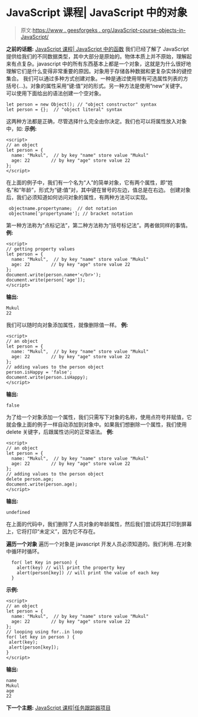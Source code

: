 # JavaScript 课程| JavaScript 中的对象

> 原文:[https://www . geesforgeks . org/JavaScript-course-objects-in-JavaScript/](https://www.geeksforgeeks.org/javascript-course-objects-in-javascript/)

**之前的话题:** [JavaScript 课程| JavaScript 中的函数](https://www.geeksforgeeks.org/javascript-course-functions-in-javascript/)
我们已经了解了 JavaScript 提供给我们的不同数据类型，其中大部分是原始的。物体本质上并不原始，理解起来有点复杂。javascript 中的所有东西基本上都是一个对象，这就是为什么很好地理解它们是什么变得非常重要的原因。对象用于存储各种数据和更复杂实体的键控集合。
我们可以通过多种方式创建对象。一种是通过使用带有可选属性列表的方括号{…}。对象的属性采用“键:值”对的形式。另一种方法是使用“new”关键字。
可以使用下面给出的语法创建一个空对象。

```
let person = new Object(); // "object constructor" syntax
let person = {};  // "object literal" syntax

```

这两种方法都是正确，尽管选择什么完全由你决定。我们也可以将属性放入对象中，如:
**示例:**

```
<script>
// an object
let person = {     
  name: "Mukul",  // by key "name" store value "Mukul"
  age: 22        // by key "age" store value 22
};
</script>
```

在上面的例子中，我们有一个名为“人”的简单对象，它有两个属性，即“姓名”和“年龄”，形式为“键:值”对，其中键在冒号的左边，值总是在右边。
创建对象后，我们必须知道如何访问对象的属性，有两种方法可以实现。

```
 objectname.propertyname;  // dot notation
 objectname['propertyname']; // bracket notation

```

第一种方法称为“点标记法”，第二种方法称为“括号标记法”。两者做同样的事情。
**例:**

```
<script>
// getting property values 
let person = {     
  name: "Mukul",  // by key "name" store value "Mukul"
  age: 22        // by key "age" store value 22
};
document.write(person.name+'</br>'); 
document.write(person['age']);
</script>
```

**输出:**

```
Mukul
22 

```

我们可以随时向对象添加属性，就像删除值一样。
**例:**

```
<script>
// an object
let person = {     
  name: "Mukul",  // by key "name" store value "Mukul"
  age: 22        // by key "age" store value 22
};
// adding values to the person object
person.isHappy = 'false';
document.write(person.isHappy);
</script>
```

**输出:**

```
false

```

为了给一个对象添加一个属性，我们只需写下对象的名称，使用点符号并赋值，它就会像上面的例子一样自动添加到对象中。如果我们想删除一个属性，我们使用 delete 关键字，后跟属性访问的正常语法。
**例:**

```
<script>
// an object
let person = {     
  name: "Mukul",  // by key "name" store value "Mukul"
  age: 22        // by key "age" store value 22
};
// adding values to the person object
delete person.age;
document.write(person.age);
</script>
```

**输出:**

```
undefined

```

在上面的代码中，我们删除了人员对象的年龄属性，然后我们尝试将其打印到屏幕上，它将打印“未定义”，因为它不存在。

**遍历一个对象**
遍历一个对象是 javascript 开发人员必须知道的。我们利用..在对象中循环时循环。

```
  for( let Key in person) {
    alert(key) // will print the property key
    alert(person[key]) // will print the value of each key
  }

```

**示例:**

```
<script>
// an object
let person = {     
  name: "Mukul",  // by key "name" store value "Mukul"
  age: 22        // by key "age" store value 22
};
// looping using for..in loop
for( let key in person ) {
 alert(key);
 alert(person[key]);
}
</script>
```

**输出:**

```
name
Mukul
age
22

```

**下一个主题:** [JavaScript 课程|任务跟踪器项目](#)